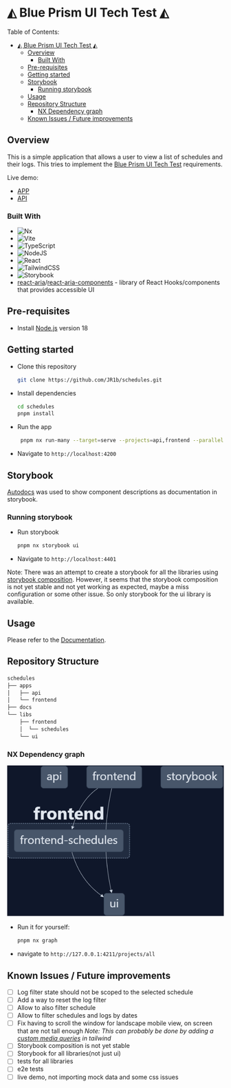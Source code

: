 # ◭ Blue Prism UI Tech Test ◭

Table of Contents:

- [◭ Blue Prism UI Tech Test ◭](#-blue-prism-ui-tech-test-)
  - [Overview](#overview)
    - [Built With](#built-with)
  - [Pre-requisites](#pre-requisites)
  - [Getting started](#getting-started)
  - [Storybook](#storybook)
    - [Running storybook](#running-storybook)
  - [Usage](#usage)
  - [Repository Structure](#repository-structure)
    - [NX Dependency graph](#nx-dependency-graph)
  - [Known Issues / Future improvements](#known-issues--future-improvements)

## Overview

This is a simple application that allows a user to view a list of schedules and their logs. This tries to implement the [Blue Prism UI Tech Test](docs/bp-ui-tech-test.md) requirements.

Live demo:

- [APP](https://schedules-weld.vercel.app)
- [API](https://schedules-api.onrender.com)

### Built With

- ![Nx](https://img.shields.io/badge/nx-143055?style=for-the-badge&logo=nx&logoColor=white)
- ![Vite](https://img.shields.io/badge/vite-%23646CFF.svg?style=for-the-badge&logo=vite&logoColor=white)
- ![TypeScript](https://img.shields.io/badge/typescript-%23007ACC.svg?style=for-the-badge&logo=typescript&logoColor=white)
- ![NodeJS](https://img.shields.io/badge/node.js-6DA55F?style=for-the-badge&logo=node.js&logoColor=white)
- ![React](https://img.shields.io/badge/react-%2320232a.svg?style=for-the-badge&logo=react&logoColor=%2361DAFB)
- ![TailwindCSS](https://img.shields.io/badge/tailwindcss-%2338B2AC.svg?style=for-the-badge&logo=tailwind-css&logoColor=white)
- ![Storybook](https://img.shields.io/badge/-Storybook-FF4785?style=for-the-badge&logo=storybook&logoColor=white)
- [react-aria](https://react-spectrum.adobe.com/react-aria/)/[react-aria-components](https://react-spectrum.adobe.com/react-aria/react-aria-components.html) - library of React Hooks/components that provides accessible UI

## Pre-requisites

- Install [Node.js](https://nodejs.org/en/download) version 18

## Getting started

- Clone this repository
  
  ```bash
  git clone https://github.com/JR1b/schedules.git
  ```

- Install dependencies

  ```bash
  cd schedules
  pnpm install
  ```

- Run the app

  ```bash
   pnpm nx run-many --target=serve --projects=api,frontend --parallel
  ```

- Navigate to `http://localhost:4200`

## Storybook

[Autodocs](https://storybook.js.org/docs/7.0/react/writing-docs/autodocs) was used to show component descriptions as documentation in storybook.

### Running storybook

- Run storybook

  ```bash
  pnpm nx storybook ui
  ```

- Navigate to `http://localhost:4401`

Note: There was an attempt to create a storybook for all the libraries using [storybook composition](https://nx.dev/packages/storybook/documents/storybook-composition-setup). However, it seems that the storybook composition is not yet stable and not yet working as expected, maybe a miss configuration or some other issue. So only storybook for the ui library is available.

## Usage

Please refer to the [Documentation](docs/use-cases.md).

## Repository Structure

```bash
schedules
├── apps
│   ├── api
│   └── frontend
├── docs
└── libs
    ├── frontend
    │  └── schedules
    └── ui
```

### NX Dependency graph

![Dependency graph](images/dependecy-graph.png)

- Run it for yourself:

  ```bash
  pnpm nx graph
  ```

- navigate to `http://127.0.0.1:4211/projects/all`

## Known Issues / Future improvements

- [ ] Log filter state should not be scoped to the selected schedule
- [ ] Add a way to reset the log filter
- [ ] Allow to also filter schedule
- [ ] Allow to filter schedules and logs by dates
- [ ] Fix having to scroll the window for landscape mobile view, on screen that are not tall enough
      *Note: This can probably be done by adding a [custom media queries](https://tailwindcss.com/docs/screens#custom-media-queries) in tailwind*
- [ ] Storybook composition is not yet stable
- [ ] Storybook for all libraries(not just ui)
- [ ] tests for all libraries
- [ ] e2e tests
- [ ] live demo, not importing mock data and some css issues
